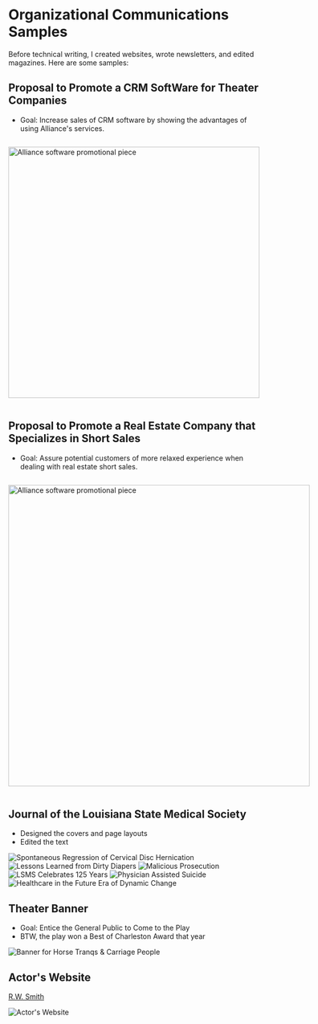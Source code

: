 # Organizational Communications Samples

Before technical writing, I created websites, wrote newsletters, and edited magazines. Here are some samples:



## Proposal to Promote a CRM SoftWare for Theater Companies 

* Goal: Increase sales of CRM software by showing the advantages of using Alliance's services.


<div style="display: inline-block; gap: 10px;">
 
  <div style="flex: 1;">
   
 <p><img src="../images/Alliance-Proposal-New-Front.jpg" alt="Alliance software promotional piece" width="500"></p>

  </div>
</div>



## Proposal to Promote a Real Estate Company that Specializes in Short Sales

* Goal: Assure potential customers of more relaxed experience when dealing with real estate short sales.



<div style="display: inline-block; gap: 10px;">
 
  <div style="flex: 1;">
   
 <p><img src="../images/greenappleproposal.png" alt="Alliance software promotional piece" width="600"></p>

  </div>
</div>

## Journal of the Louisiana State Medical Society

- Designed the covers and page layouts
- Edited the text





![Spontaneous Regression of Cervical Disc Hernication](images/journalback.jpg) 
![Lessons Learned from Dirty Diapers](images/journalbaby.jpg)
![Malicious Prosecution](images/journalprosecution.jpg)
![LSMS Celebrates 125 Years](images/journal125.jpg)
![Physician Assisted Suicide](images/journalphysician.jpg)
![Healthcare in the Future Era of Dynamic Change](images/journalwomandoc.jpg)


## Theater Banner

* Goal: Entice the General Public to Come to the Play
* BTW, the play won a Best of Charleston Award that year

![Banner for Horse Tranqs & Carriage People](images/banner-copy.jpg)



## Actor's Website

[R.W. Smith](http://jenniferpetroffsmith.me/rwsmith3/index.html)

![Actor's Website](images/rwsmith_home.jpg)